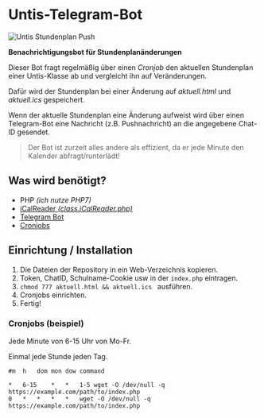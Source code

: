 # Untis-Telegram-Bot
![Untis Stundenplan Push](https://firatcan.de/untis/logo.png)

**Benachrichtigungsbot für Stundenplanänderungen**


Dieser Bot fragt regelmäßig über einen *Cronjob* den aktuellen Stundenplan einer Untis-Klasse ab und vergleicht ihn auf Veränderungen.

Dafür wird der Stundenplan bei einer Änderung auf *aktuell.html* und *aktuell.ics* gespeichert.

Wenn der aktuelle Stundenplan eine Änderung aufweist wird über einen Telegram-Bot eine Nachricht (z.B. Pushnachricht) an die angegebene Chat-ID gesendet.


> Der Bot ist zurzeit alles andere als effizient, da er jede Minute den Kalender abfragt/runterlädt!

## Was wird benötigt?
* PHP *(ich nutze PHP7)*
* [iCalReader *(class.iCalReader.php)*](https://github.com/MartinThoma/ics-parser)
* [Telegram Bot](https://core.telegram.org/bots/api)
* [Cronjobs](https://de.wikipedia.org/wiki/Cron)

## Einrichtung / Installation
1. Die Dateien der Repository in ein Web-Verzeichnis kopieren.
2. Token, ChatID, Schulname-Cookie usw in der ```index.php``` eintragen. 
3. ```chmod 777 aktuell.html && aktuell.ics ``` ausführen.
4. Cronjobs einrichten.
5. Fertig!

### Cronjobs (beispiel)
Jede Minute von 6-15 Uhr von Mo-Fr.

Einmal jede Stunde jeden Tag.
```
#m	h	dom	mon	dow	command

*	6-15	*	*	1-5	wget -O /dev/null -q https://example.com/path/to/index.php
0	*	*	*	*	wget -O /dev/null -q https://example.com/path/to/index.php
```
